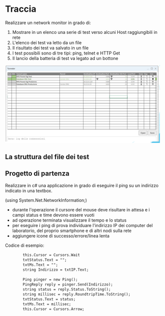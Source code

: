 # Traccia

Realizzare un network monitor in grado di:

1. Mostrare in un elenco una serie di test verso alcuni Host raggiungibili in rete
2. L'elenco dei test va letto da un file
3. Il risultato dei test va salvato in un file
4. I test possibili sono di tre tipi: ping, telnet e HTTP Get
5. Il lancio della batteria di test va legato ad un bottone

![Esempio Network Test](EsempioNetworkTest.png)

## La struttura del file dei test

## Progetto di partenza
Realizzare in c# una applicazione in grado di eseguire il ping su un indirizzo indicato in una textbox. 

(using System.Net.NetworkInformation;)

- durante l'operazione il cursore del mouse deve risultare in attesa e i campi status e time devono essere vuoti
- ad operazione terminata visualizzare il tempo e lo status
- per eseguire i ping di prova individuare l'indirizzo IP dei computer del laboratorio, del proprio smartphone e di altri nodi sulla rete
- aggiungere icone di successo/errore/linea lenta

Codice di esempio:

            this.Cursor = Cursors.Wait
            txtStatus.Text = "";
            txtMs.Text = "";
            string Indirizzo = txtIP.Text;
           
            Ping pinger = new Ping();
            PingReply reply = pinger.Send(Indirizzo);
            string status = reply.Status.ToString();
            string millisec = reply.RoundtripTime.ToString();
            txtStatus.Text = status;
            txtMs.Text = millisec;
            this.Cursor = Cursors.Arrow;
